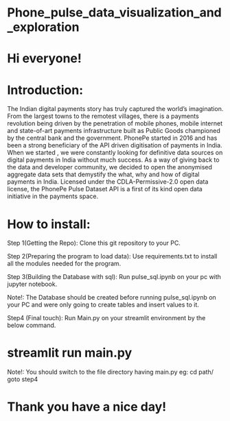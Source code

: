 # Phone_pulse_data_visualization_and_exploration

# Hi everyone!

# Introduction:
  The Indian digital payments story has truly captured the world’s imagination. From the largest towns to the remotest villages, there is a payments revolution being driven by the penetration of mobile phones, mobile internet and state-of-art payments infrastructure built as Public Goods championed by the central bank and the government. PhonePe started in 2016 and has been a strong beneficiary of the API driven digitisation of payments in India. When we started , we were constantly looking for definitive data sources on digital payments in India without much success. As a way of giving back to the data and developer community, we decided to open the anonymised aggregate data sets that demystify the what, why and how of digital payments in India. Licensed under the CDLA-Permissive-2.0 open data license, the PhonePe Pulse Dataset API is a first of its kind open data initiative in the payments space.

# How to install:

Step 1(Getting the Repo): 
  Clone this git repository to your PC.
 
Step 2(Preparing the program to load data):
  Use requirements.txt to install all the modules needed for the program.
  
Step 3(Building the Database with sql):
  Run pulse_sql.ipynb on your pc with jupyter notebook.
  
  Note!:
    The Database should be created before running pulse_sql.ipynb on your PC 
 and were only going to create tables and insert values to it.
  
Step4 (Final touch):
    Run Main.py on your streamlit environment by the below command.
  # streamlit run main.py 
  
  Note!:
    You should switch to the file directory having main.py
    eg:
      cd path/
      goto step4
      
 # Thank you have a nice day!
   
  

